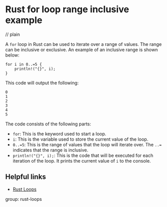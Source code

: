 # Rust for loop range inclusive example
// plain

A `for` loop in Rust can be used to iterate over a range of values. The range can be inclusive or exclusive. An example of an inclusive range is shown below:

```
for i in 0..=5 {
    println!("{}", i);
}
```

This code will output the following:

```
0
1
2
3
4
5
```

The code consists of the following parts:

- `for`: This is the keyword used to start a loop.
- `i`: This is the variable used to store the current value of the loop.
- `0..=5`: This is the range of values that the loop will iterate over. The `..=` indicates that the range is inclusive.
- `println!("{}", i);`: This is the code that will be executed for each iteration of the loop. It prints the current value of `i` to the console.

## Helpful links

- [Rust Loops](https://doc.rust-lang.org/book/ch03-05-control-flow.html#loops)

group: rust-loops
